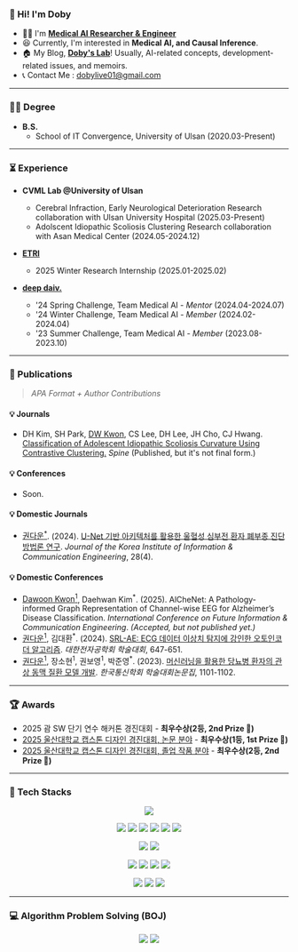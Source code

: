 ### 👋 Hi! I'm Doby 
* 👨‍⚕️ I'm <a href="https://scholar.google.com/citations?hl=ko&user=tM0RZ1UAAAAJ"><b>Medical AI Researcher & Engineer</b></a>
* 😆 Currently, I'm interested in <b>Medical AI, and Causal Inference</b>.
* 🏠 My Blog, <b><a href="https://draw-code-boy.tistory.com/">Doby's Lab</a></b>! Usually, AI-related concepts, development-related issues, and memoirs.
* 📞 Contact Me : dobylive01@gmail.com
* * *
### 👨‍🎓 Degree
* <b>B.S.</b>
  * School of IT Convergence, University of Ulsan (2020.03-Present)
* * *
### ⏳ Experience
* <b>CVML Lab @University of Ulsan</b>
  * Cerebral Infraction, Early Neurological Deterioration Research collaboration with Ulsan University Hospital (2025.03-Present)
  * Adolscent Idiopathic Scoliosis Clustering Research collaboration with Asan Medical Center (2024.05-2024.12)

* <b><a href="https://www.etri.re.kr/intro.html">ETRI</a></b>
  * 2025 Winter Research Internship (2025.01-2025.02)
 
* <b><a href="https://deepdaiv.oopy.io/">deep daiv.</a></b>
  * '24 Spring Challenge, Team Medical AI - <i>Mentor</i> (2024.04-2024.07)
  * '24 Winter Challenge, Team Medical AI - <i>Member</i> (2024.02-2024.04)
  * '23 Summer Challenge, Team Medical AI - <i>Member</i> (2023.08-2023.10)

* * *
### 📃 Publications
> <i>APA Format + Author Contributions</i>
#### 💡 Journals
* DH Kim, SH Park, <ins>DW Kwon</ins>, CS Lee, DH Lee, JH Cho, CJ Hwang. <a href="https://journals.lww.com/spinejournal/abstract/9900/classification_of_adolescent_idiopathic_scoliosis.1026.aspx">Classification of Adolescent Idiopathic Scoliosis Curvature Using Contrastive Clustering.</a> <i>Spine</i> (Published, but it's not final form.)

#### 💡 Conferences
* Soon.

#### 💡 Domestic Journals
* <ins>권다운<sup>*<sup></ins>. (2024). <a href="https://www.dbpia.co.kr/journal/articleDetail?nodeId=NODE11758380">U-Net 기반 아키텍처를 활용한 울혈성 심부전 환자 폐부종 진단 방법론 연구</a>. <i>Journal of the Korea Institute of Information & Communication Engineering</i>, 28(4).

#### 💡 Domestic Conferences
* <ins>Dawoon Kwon<sup>1</sup></ins>, Daehwan Kim<sup>*</sup>. (2025). AlCheNet: A Pathology-informed Graph Representation of Channel-wise EEG for Alzheimer’s Disease Classification. <i>International Conference on Future Information & Communication Engineering</i>. <i>(Accepted, but not published yet.)</i>
* <ins>권다운<sup>1</sup></ins>, 김대환<sup>*</sup>. (2024). <a href="https://www.dbpia.co.kr/journal/articleDetail?nodeId=NODE12036320">SRL-AE: ECG 데이터 이상치 탐지에 강인한 오토인코더 알고리즘</a>. <i>대한전자공학회 학술대회</i>, 647-651.
* <ins>권다운<sup>1</sup></ins>, 장소현<sup>1</sup>, 권보영<sup>1</sup>, 박준영<sup>*</sup>. (2023). <a href="https://www.dbpia.co.kr/journal/articleDetail?nodeId=NODE11667724">머신러닝을 활용한 당뇨병 환자의 관상 동맥 질환 모델 개발</a>. <i>한국통신학회 학술대회논문집</i>, 1101-1102.
* * *

### 🏆 Awards
* 2025 괌 SW 단기 연수 해커톤 경진대회 - <b>최우수상(2등, 2nd Prize 🥈)</b>
* <a href="https://cicweb.ulsan.ac.kr/cicweb/1024?action=view&no=267454">2025 울산대학교 캡스톤 디자인 경진대회, 논문 분야</a> - <b>최우수상(1등, 1st Prize 🥇)</b>
* <a href="https://cicweb.ulsan.ac.kr/cicweb/1024?action=view&no=267454">2025 울산대학교 캡스톤 디자인 경진대회, 졸업 작품 분야</a> - <b>최우수상(2등, 2nd Prize 🥈)</b>

* * *

### 🦾 Tech Stacks

<p align="center">
  <a href="https://skillicons.dev">
    <img src="https://skillicons.dev/icons?i=python,pytorch" />
  </a>
</p>

<p align="center">
<img src="https://img.shields.io/badge/Python-3776AB?style=flat&logo=Python&logoColor=white">  <img src="https://img.shields.io/badge/PyTorch-EE4C2C?style=flat&logo=Pytorch&logoColor=white">  <img src="https://img.shields.io/badge/NumPy-013243?style=flat&logo=NumPy&logoColor=white">  <img src="https://img.shields.io/badge/Pandas-150458?style=flat&logo=Pandas&logoColor=white">  <img src="https://img.shields.io/badge/SciPy-8CAAE6?style=flat&logo=SciPy&logoColor=white">  <img src="https://img.shields.io/badge/ScikitLearn-F7931E?style=flat&logo=scikit-learn&logoColor=white">
</p>

<p align="center">
 <img src="https://img.shields.io/badge/Linux-FCC624?style=flat&logo=Linux&logoColor=white"> <img src="https://img.shields.io/badge/PostgreSQL-4169E1?style=flat&logo=PostgreSQL&logoColor=white">
</p>

<p align="center">
<img src="https://img.shields.io/badge/Git-F05032?style=flat&logo=Git&logoColor=white">  <img src="https://img.shields.io/badge/GitHub-181717?style=flat&logo=GitHub&logoColor=white">  <img src="https://img.shields.io/badge/Docker-2496ED?style=flat&logo=Docker&logoColor=white">  <img src="https://img.shields.io/badge/Jupyter-F37626?style=flat&logo=Jupyter&logoColor=white">  
</p>

<p align="center">
<img src="https://img.shields.io/badge/Gmail-EA4335?style=flat&logo=Gmail&logoColor=white">  <img src="https://img.shields.io/badge/Notion-000000?style=flat&logo=Notion&logoColor=white"> <img src="https://img.shields.io/badge/Slack-4A154B?style=flat&logo=Slack&logoColor=white"> 
</p>

* * *
### 💻 Algorithm Problem Solving (BOJ)
<p align="center">
<img src="http://mazassumnida.wtf/api/v2/generate_badge?boj=20rnjsekdns">
<img src="http://mazassumnida.wtf/api/v2/generate_badge?boj=doby_resolve">
</p>
